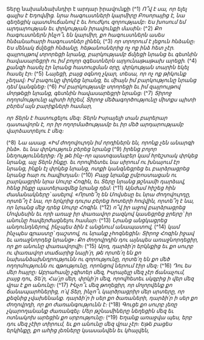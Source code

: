
Տերը նախանձախնդիր է արդար իրավունքի
(^1) _Ո՞վ է սա, որ ելել գալիս է Եդովմից.
նրա հագուստների կարմիրը Բոսորայից է,
նա գեղեցիկ պատմուճանով է եւ հուժկու զորությամբ։
Ես խոսում եմ արդարության եւ փրկության իրավունքի մասին։_
(^2) _Քո հագուստներն ինչո՞ւ են կարմիր,
քո հագուստներն ասես հնձանահարի հագուստներ լինեն,_
(^3) _որ տրորում է լեցուն հնձանը։
Ես մենակ ճմլեցի հնձանը,
հեթանոսներից ոչ ոք ինձ հետ չէր.
զայրույթով տրորեցի նրանց,
բարկությամբ ճմլեցի նրանց եւ գետնին հավասարեցրի
ու իմ բոլոր զգեստներն արյունաթաթախ արեցի._
(^4) _քանզի հասել էր նրանց հատուցման օրը,
փրկության տարին եկել հասել էր։_
(^5) _Նայեցի, բայց օգնող չկար,
տեսա, որ ոչ ոք
թիկունք չեղավ։
Իմ բազուկը փրկեց նրանց,
եւ միայն իմ բարկությունը նրանց դեմ կանգնեց։_
(^6) _Իմ բարկությամբ տրորեցի եւ իմ զայրույթով մորթեցի նրանց,
գետնին հավասարեցրի նրանց։_
(^7) _Տիրոջ ողորմությունը պիտի հիշեմ,
Տիրոջ մեծագործությունը միտքս պիտի բերեմ այն բարիքների համար,_


_որ Տերն է հատուցելու մեզ։
Տերն Իսրայելի տան բարերար դատավորն է,
որ իր ողորմածությամբ եւ իր մեծ արդարությամբ վարձատրելու է մեզ։_

(^8) _Նա ասաց.
«Իմ ժողովուրդն իմ որդիներն են,
որոնք չեն անարգի ինձ».
եւ նա փրկություն բերեց նրանց_
(^9) _իրենց բոլոր նեղություններից։
Ոչ թե ինչ-որ պատգամաբեր կամ հրեշտակ փրկեց նրանց, այլ Տերն ինքը.
եւ որովհետեւ նա սիրում ու խնայում էր նրանց,
ինքն էլ փրկեց նրանց,
ոտքի կանգնեցրեց եւ բարձրացրեց նրանց հար ու հավիտյան։_
(^10) _Բայց նրանք ըմբոստացան ու բարկացրին նրա Սուրբ Հոգին,
եւ Տերը նրանց թշնամի դարձավ,
հենց ինքը պատերազմեց նրանց դեմ։_
(^11) _Այնժամ հիշեց հին ժամանակները՝ ասելով.
«Որտե՞ղ են Մովսեսը եւ նրա ժողովուրդը,
որտե՞ղ է նա, որ երկրից դուրս բերեց հոտերի հովվին,
որտե՞ղ է նա, որ նրանց մեջ դրեց Սուրբ Հոգին._
(^12) _ո՞վ իր աջով բարձրացրեց Մովսեսին
եւ որի առաջ իր փառավոր բազկով կասեցրեց ջրերը՝
իր անունը հավերժացնելու համար։_
(^13) _Նրանց անցկացրեց անդունդներով,
ինչպես ձին է անցնում անապատով,_
(^14) _կամ ինչպես գրաստը՝ դաշտով,
ու նրանք չհոգնեցին։ Տիրոջ Հոգին իջավ եւ առաջնորդեց նրանց»։
Քո ժողովրդին դու այնպես առաջնորդեցիր,
որ քո անունը փառավորվի։_
(^15) _Արդ, դարձի՛ր երկնքից
եւ քո սուրբ ու փառավոր տաճարից նայի՛ր,
թե որտե՛ղ են քո նախանձախնդրությունն ու զորությունը,
որտե՛ղ են քո մեծ ողորմությունն ու գթությունը,
որոնցով ներում էիր մեզ։_
(^16) _Դու ես մեր հայրը։
Աբրահամը չգիտեր մեզ,
Իսրայելը մեզ չէր ճանաչում,
բայց դու, Տե՛ր, Հա՛յր մեր, փրկի՛ր մեզ,
որովհետեւ սկզբից ի վեր մեզ վրա է քո անունը։_
(^17) _Ինչո՞ւ մեզ թողեցիր, որ մոլորվենք քո ճանապարհներից, ո՛վ Տեր,
ինչո՞ւ կարծրացրիր մեր սրտերը, որ քեզնից չվախենանք.
դարձի՛ր ի սեր քո ծառաների,
դարձի՛ր ի սեր քո ժողովրդի,
որ քո ժառանգությունն է։_
(^18) _Գուցե քո սուրբ լեռը չկարողանանք ժառանգել։
Մեր թշնամիները նեղեցին մեզ
եւ ոտնակոխ արեցին քո սրբությունը։_
(^19) _Եղանք առաջվա պես,
երբ դու մեզ չէիր տիրում,
եւ քո անունը մեզ վրա չէր։
Եթե բացես երկինքը,
քո ահից լեռները կսասանվեն եւ կհալվեն,_
